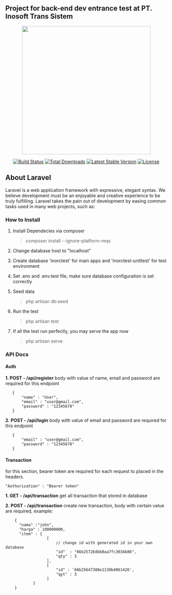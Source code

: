 ## Project for back-end dev entrance test at PT. Inosoft Trans Sistem

<p align="center"><a href="https://laravel.com" target="_blank"><img src="https://raw.githubusercontent.com/laravel/art/master/logo-lockup/5%20SVG/2%20CMYK/1%20Full%20Color/laravel-logolockup-cmyk-red.svg" width="400"></a></p>

<p align="center">
<a href="https://travis-ci.org/laravel/framework"><img src="https://travis-ci.org/laravel/framework.svg" alt="Build Status"></a>
<a href="https://packagist.org/packages/laravel/framework"><img src="https://img.shields.io/packagist/dt/laravel/framework" alt="Total Downloads"></a>
<a href="https://packagist.org/packages/laravel/framework"><img src="https://img.shields.io/packagist/v/laravel/framework" alt="Latest Stable Version"></a>
<a href="https://packagist.org/packages/laravel/framework"><img src="https://img.shields.io/packagist/l/laravel/framework" alt="License"></a>
</p>

## About Laravel

Laravel is a web application framework with expressive, elegant syntax. We believe development must be an enjoyable and creative experience to be truly fulfilling. Laravel takes the pain out of development by easing common tasks used in many web projects, such as:

### How to Install

1. Install Dependecies via composer

    > composer install --ignore-platform-reqs

2. Change database host to "localhost"

3. Create database 'inorctest' for main apps and 'inorctest-unittest' for test environment

4. Set .env and .env.test file, make sure database configuration is set correctly

5. Seed data

    > php artisan db:seed

6. Run the test

    > php artisan test

7. If all the test run perfectly, you may serve the app now
    > php artisan serve

### API Docs

#### Auth

**1. POST - /api/register**
body with value of name, email and password are required for this endpoint

```
   {
       "name" : "User",
       "email" : "user@gmail.com",
       "password" : "12345678"
   }
```

**2. POST - /api/login**
body with value of email and password are required for this endpoint

```
   {
       "email" : "user@gmail.com",
       "password" : "12345678"
   }
```

#### Transaction

for this section, bearer token are required for each request to placed in the headers.

```
"Authorization" : "Bearer token"
```

**1. GET - /api/transaction**
get all transaction that stored in database

**2. POST - /api/transaction**
create new transaction, body with certain value are required, example:

```
    {
      "nama" :"john",
      "harga" : 100000000,
      "item" : {
                  [
                      // change id with generated id in your own database
                      "id"  : "66b25726dbb0aa7fc3034b86",
                      "qty" : 3
                  ],
                  [
                      "id" : '66b25647388e1130b4061426',
                      "qyt" : 3
                  ]
            }
    }
```
